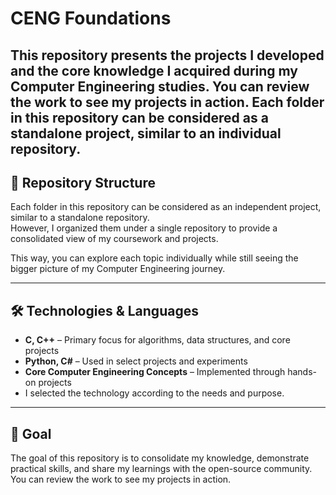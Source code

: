 # CENG Foundations

This repository presents the projects I developed and the core knowledge I acquired during my Computer Engineering studies. You can review the work to see my projects in action. Each folder in this repository can be considered as a standalone project, similar to an individual repository.
---

## 📂 Repository Structure
Each folder in this repository can be considered as an independent project, similar to a standalone repository.  
However, I organized them under a single repository to provide a consolidated view of my coursework and projects.  

This way, you can explore each topic individually while still seeing the bigger picture of my Computer Engineering journey.  

---

## 🛠️ Technologies & Languages
- **C, C++** – Primary focus for algorithms, data structures, and core projects  
- **Python, C#** – Used in select projects and experiments  
- **Core Computer Engineering Concepts** – Implemented through hands-on projects
- I selected the technology according to the needs and purpose.

---

## 🎯 Goal
The goal of this repository is to consolidate my knowledge, demonstrate practical skills, and share my learnings with the open-source community.  
You can review the work to see my projects in action.  
